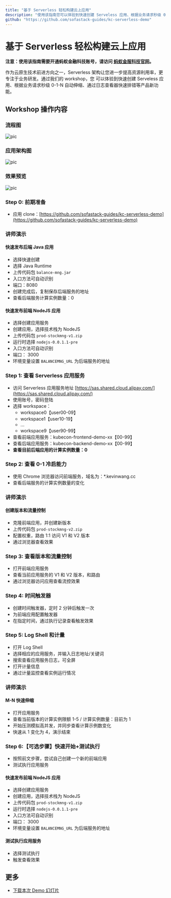 ```yaml
---
title: "基于 Serverless 轻松构建云上应用"
description: "使用该指南您可以体验到快速创建 Serveless 应用、根据业务请求秒级 0-1-N 自动伸缩、通过日志查看器快速排错、按时间触发应用等产品新功能。"
github: "https://github.com/sofastack-guides/kc-serverless-demo"
---
```

# 基于 Serverless 轻松构建云上应用

**注意：使用该指南需要开通蚂蚁金融科技账号，请访问 [蚂蚁金服科技官网](https://tech.antfin.com/)。**

作为云原生技术前进方向之一，Serverless 架构让您进一步提高资源利用率，更专注于业务研发。通过我们的 workshop，您
可以体验到快速创建 Serveless 应用、根据业务请求秒级 0-1-N 自动伸缩、通过日志查看器快速排错等产品新功能。

## Workshop 操作内容

### 流程图

![pic](kc-sas.jpg)

### 应用架构图

![pic](arch.jpg)

### 效果预览

![pic](preview-sas.png)

<a name="fxwGD"></a>

### Step 0: 前期准备

- 应用 clone：[https://github.com/sofastack-guides/kc-serverless-demo](https://github.com/sofastack-guides/kc-serverless-demo)

<a name="Wat0u"></a>

### 讲师演示

<a name="QrSTV"></a>

#### 快速发布后端 Java 应用

- 选择快速创建
- 选择 Java Runtime
- 上传代码包 `balance-mng.jar`
- 入口方法可自动识别
- 端口：8080
- 创建完成后，复制保存后端服务的地址
- 查看后端服务计算实例数量：0
  <a name="WGOZU"></a>

#### 快速发布前端 NodeJS 应用

- 选择创建应用服务
- 创建应用，选择技术栈为 NodeJS
- 上传代码包 `prod-stockmng-v1.zip`
- 运行时选择 `nodejs-0.0.1.1-pre`
- 入口方法可自动识别
- 端口： 3000
- 环境变量设置 `BALANCEMNG_URL` 为后端服务的地址

<a name="75JiI"></a>

### Step 1: 查看 Serverless 应用服务

- 访问 Serverless 应用服务地址 [https://sas.shared.cloud.alipay.com/](https://sas.shared.cloud.alipay.com/)
- 使用账号，密码登陆
- 选择 workspace：
  - workspace0【user00-09】
  - workspace1【user10-19】
  - ...
  - workspace9【user90-99】
- 查看前端应用服务：kubecon-frontend-demo-xx【00-99】
- 查看后端应用服务：kubecon-backend-demo-xx【00-99】
- **查看目前后端应用的计算实例数量：0**

<a name="scmLZ"></a>

### Step 2: 查看 0-1 冷启能力

- 使用 Chrome 浏览器访问前端服务，域名为：*.kevinwang.cc
- 查看后端服务的计算实例数量的变化

<a name="epfI5"></a>

### 讲师演示

<a name="liSO7"></a>

#### 创建版本和流量控制

- 克隆前端应用，并创建新版本
- 上传代码包 `prod-stockmng-v2.zip`
- 配置权重，路由 1:1 访问 V1 和 V2 版本
- 通过浏览器查看效果

<a name="713LS"></a>

### Step 3: 查看版本和流量控制

- 打开前端应用服务
- 查看当前应用服务的 V1 和 V2 版本，和路由
- 通过浏览器访问应用查看流控效果

<a name="VQrsn"></a>

### Step 4: 时间触发器

- 创建时间触发器，定时 2 分钟后触发一次
- 为前端应用配置触发器
- 在指定时间，通过执行记录查看触发效果
  <a name="Ekbs7"></a>

### [](https://github.com/sofastack-guides/kc-serverless-demo#step-2-%E6%9F%A5%E7%9C%8B-0-1-%E5%86%B7%E5%90%AF%E8%83%BD%E5%8A%9B)

<a name="4iW0b"></a>

### Step 5: Log Shell 和计量

- 打开 Log Shell
- 选择相应的应用服务，并输入日志地址/关键词
- 搜索查看应用服务日志，可全屏
- 打开计量信息
- 通过计量监控查看实例运行情况

<a name="KESa0"></a>

### 讲师演示

<a name="BdZ6q"></a>

#### M-N 快速伸缩

- 打开应用服务
- 查看当前版本的计算实例限额 1-5 / 计算实例数量：目前为 1
- 开始压测模拟高并发，并同步查看计算示例数变化
- 快速从 1 变化为 4，演示结束

### Step 6:【可选步骤】快速开始+测试执行

- 按照前文步骤，尝试自己创建一个新的前端应用
- 测试执行应用服务

#### 快速发布前端 NodeJS 应用

- 选择创建应用服务
- 创建应用，选择技术栈为 NodeJS
- 上传代码包 `prod-stockmng-v1.zip`
- 运行时选择 `nodejs-0.0.1.1-pre`
- 入口方法可自动识别
- 端口： 3000
- 环境变量设置 `BALANCEMNG_URL` 为后端服务的地址

#### 测试执行应用服务

- 选择测试执行
- 触发查看效果

## 更多

- [下载本次 Demo 幻灯片](https://gw.alipayobjects.com/os/basement_prod/ce277119-020a-4f59-926d-2331ab7c805b.pdf)
